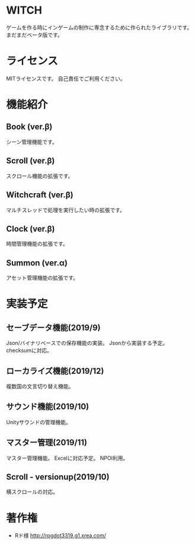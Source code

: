 # WITCH

ゲームを作る時にインゲームの制作に専念するために作られたライブラリです。
まだまだベータ版です。

# ライセンス

MITライセンスです。
自己責任でご利用ください。

# 機能紹介

## Book (ver.β)
シーン管理機能です。

## Scroll (ver.β)
スクロール機能の拡張です。

## Witchcraft (ver.β)
マルチスレッドで処理を実行したい時の拡張です。

## Clock (ver.β)
時間管理機能の拡張です。

## Summon (ver.α)
アセット管理機能の拡張です。

# 実装予定

## セーブデータ機能(2019/9)
Json/バイナリベースでの保存機能の実装。
Jsonから実装する予定。checksumに対応。

## ローカライズ機能(2019/12)
複数国の文言切り替え機能。

## サウンド機能(2019/10)
Unityサウンドの管理機能。

## マスター管理(2019/11)
マスター管理機能。
Excelに対応予定。
NPOI利用。

## Scroll - versionup(2019/10)
横スクロールの対応。

# 著作権

* Rド様 http://rpgdot3319.g1.xrea.com/
